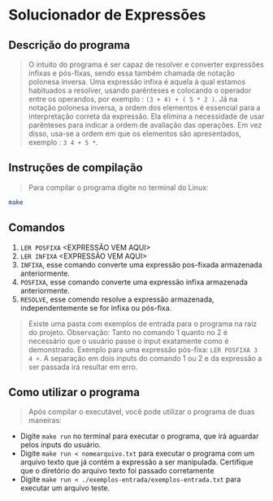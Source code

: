 # Solucionador de Expressões
## Descrição do programa
>O intuito do programa é ser capaz de resolver e converter expressões infixas e pós-fixas, sendo essa
>também chamada de notação polonesa inversa.
>Uma expressão infixa é aquela à qual estamos habituados a resolver, usando parênteses e
>colocando o operador entre os operandos, por exemplo : `(3 + 4) + ( 5 * 2 )`. Já na notação 
>polonesa inversa, a ordem dos elementos é essencial para a interpretação correta da expressão. 
>Ela elimina a necessidade de usar parênteses para indicar a ordem de avaliação das operações. 
>Em vez disso, usa-se a ordem em que os elementos são apresentados, exemplo : `3 4 + 5 *`.

## Instruções de compilação
>Para compilar o programa digite no terminal do Linux:
```bash
make
```
## Comandos
1. `LER POSFIXA` <EXPRESSÃO VEM AQUI>
2. `LER INFIXA` <EXPRESSÃO VEM AQUI>
3. `INFIXA`, esse comando converte uma expressão pos-fixada armazenada anteriormente.
4. `POSFIXA`, esse comando converte uma expressão infixa armazenada anteriormente.
5. `RESOLVE`, esse comendo resolve a expressão armazenada, independentemente se for infixa ou pós-fixa.
> Existe uma pasta com exemplos de entrada para o programa na raiz do projeto.
> Observação: Tanto no comando 1 quanto no 2 é necessário que o usuário passe o input exatamente como
> é demonstrado. Exemplo para uma expressão pós-fixa: `LER POSFIXA 3 4 +`. A separação em dois inputs do comando 1 ou 2 
> e da expressão a ser passada irá resultar em erro.
## Como utilizar o programa
> Após compilar o executável, você pode utilizar o programa de duas maneiras:
* Digite `make run` no terminal para executar o programa, que irá aguardar pelos inputs do usuário.
* Digite `make run < nomearquivo.txt` para executar o programa com um arquivo texto que já contém a expressão a ser manipulada. Certifique que o diretório do arquivo texto foi passado corretamente
* Digite `make run < ./exemplos-entrada/exemplos-entrada.txt` para executar um arquivo teste.

